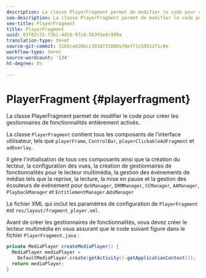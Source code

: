 ```yaml
---
description: La classe PlayerFragment permet de modifier le code pour créer les gestionnaires de fonctionnalités entièrement activés.
seo-description: La classe PlayerFragment permet de modifier le code pour créer les gestionnaires de fonctionnalités entièrement activés.
seo-title: PlayerFragment
title: PlayerFragment
uuid: 83f02c31-f3b1-4d16-97c8-5b391e8c999a
translation-type: tm+mt
source-git-commit: 31b6cad26bcc393d731080a70eff1c59551f1c8e
workflow-type: tm+mt
source-wordcount: '134'
ht-degree: 0%

---
```



# PlayerFragment {#playerfragment}

La classe PlayerFragment permet de modifier le code pour créer les gestionnaires de fonctionnalités entièrement activés.

La classe `PlayerFragment` contient tous les composants de l&#39;interface utilisateur, tels que `playerFrame`, `ControlBar`, `playerClickableAdFragment` et `adOverlay`.

Il gère l&#39;initialisation de tous ces composants ainsi que la création du lecteur, la configuration des vues, la création de gestionnaires de fonctionnalités pour le lecteur multimédia, la gestion des événements de médias tels que la reprise, la lecture, la mise en pause et la gestion des écouteurs de événement pour `QoSManager`, `DRMManager`, `CCManager`, `AAManager`, `PlaybackManager` et `EntitlementManager`.`AdsManager`

Le fichier XML qui inclut les paramètres de configuration de `PlayerFragment` est `res/layout/fragment_player.xml`.

Avant de créer les gestionnaires de fonctionnalités, vous devez créer le lecteur multimédia en vous assurant que le code suivant figure dans le fichier `PlayerFragment.java` :

```java
private MediaPlayer createMediaPlayer() { 
  MediaPlayer mediaPlayer =  
    DefaultMediaPlayer.create(getActivity().getApplicationContext()); 
  return mediaPlayer; 
}
```
